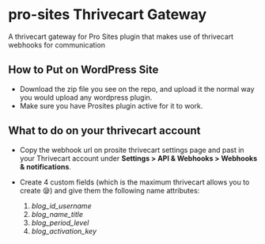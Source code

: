 # pro-sites Thrivecart Gateway
A thrivecart gateway for Pro Sites plugin that makes use of thrivecart webhooks for communication

## How to Put on WordPress Site
 - Download the zip file you see on the repo, and upload it the normal way you would upload any wordpress plugin.
 - Make sure you have Prosites plugin active for it to work. 

## What to do on your thrivecart account
 - Copy the webhook url on prosite thrivecart settings page and past in your Thrivecart account under __Settings > API & Webhooks > Webhooks & notifications__.
 
 - Create 4 custom fields (which is the maximum thrivecart allows you to create 😪) and give them the following name attributes:
   1. _blog_id_username_
   2. _blog_name_title_
   3. _blog_period_level_
   4. _blog_activation_key_

